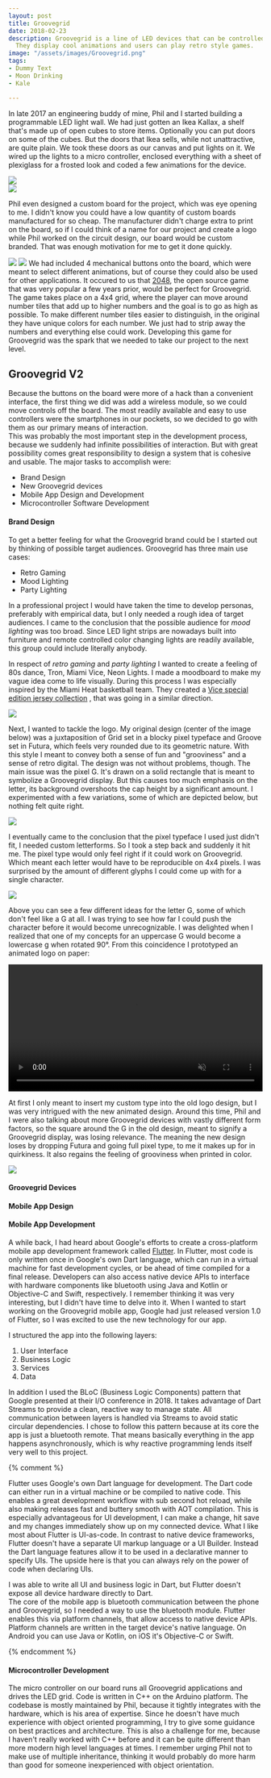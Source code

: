 ```yaml
---
layout: post
title: Groovegrid
date: 2018-02-23
description: Groovegrid is a line of LED devices that can be controlled via smartphone.
  They display cool animations and users can play retro style games.
image: "/assets/images/Groovegrid.png"
tags:
- Dummy Text
- Moon Drinking
- Kale

---
```

In late 2017 an engineering buddy of mine, Phil and I started building a programmable LED light wall. We had just gotten an Ikea Kallax, a shelf that's made up of open cubes to store items. Optionally you can put doors on some of the cubes. But the doors that Ikea sells, while not unattractive, are quite plain. We took these doors as our canvas and put lights on it. We wired up the lights to a micro controller, enclosed everything with a sheet of plexiglass for a frosted look and coded a few animations for the device.

<div class='pics_in_a_row'>
<div style="flex: 1.0;">
<img src='https://www.ikea.com/PIAimages/0644182_PE702466_S5.JPG'>
</div>
<div style="flex: 0.75018;">
<img src='https://i.ibb.co/7KnNZj8/Groovegrid-Door-edit-compressed.jpg'>
</div>
</div>

Phil even designed a custom board for the project, which was eye opening to me. I didn't know you could have a low quantity of custom boards manufactured for so cheap. The manufacturer didn't charge extra to print on the board, so if I could think of a name for our project and create a logo while Phil worked on the circuit design, our board would be custom branded. That was enough motivation for me to get it done quickly.

![](/assets/images/Groovegrid-Board_edit.jpg#half)
![](/assets/images/Groovegrid-Board-Back_edit.jpg#half)
We had included 4 mechanical buttons onto the board, which were meant to select different animations, but of course they could also be used for other applications.
It occured to us that [2048](https://en.wikipedia.org/wiki/2048_(video_game)), the open source game that was very popular a few years prior, would be perfect for Groovegrid. The game takes place on a 4x4 grid, where the player can move around number tiles that add up to higher numbers and the goal is to go as high as possible. To make different number tiles easier to distinguish, in the original they have unique colors for each number. We just had to strip away the numbers and everything else could work. Developing this game for Groovegrid was the spark that we needed to take our project to the next level.

## Groovegrid V2

Because the buttons on the board were more of a hack than a convenient interface, the first thing we did was add a wireless module, so we could move controls off the board. The most readily available and easy to use controllers were the smartphones in our pockets, so we decided to go with them as our primary means of interaction.  
This was probably the most important step in the development process, because we suddenly had infinite possibilities of interaction. But with great possibility comes great responsibility to design a system that is cohesive and usable. The major tasks to accomplish were:

* Brand Design
* New Groovegrid devices
* Mobile App Design and Development
* Microcontroller Software Development

#### Brand Design

To get a better feeling for what the Groovegrid brand could be I started out by thinking of possible target audiences. Groovegrid has three main use cases:

* Retro Gaming
* Mood Lighting
* Party Lighting

In a professional project I would have taken the time to develop personas, preferably with empirical data, but I only needed a rough idea of target audiences. I came to the conclusion that the possible audience for _mood lighting_ was too broad. Since LED light strips are nowadays built into furniture and remote controlled color changing lights are readily available, this group could include literally anybody.

In respect of _retro gaming_ and _party lighting_ I wanted to create a feeling of 80s dance, Tron, Miami Vice, Neon Lights. I made a moodboard to make my vague idea come to life visually. During this process I was especially inspired by the Miami Heat basketball team. They created a [Vice special edition jersey collection](https://www.adsoftheworld.com/media/design/miami_heat_nike_uniform "Miami Heat Vice Jersey Behind the Scenes") , that was going in a similar direction.

![](https://i.ibb.co/SvJTYJD/Groove-Grid-Moodboard-Export-compressed.jpg#full)

Next, I wanted to tackle the logo. My original design (center of the image below) was a juxtaposition of Grid set in a blocky pixel typeface and Groove set in Futura, which feels very rounded due to its geometric nature. With this style I meant to convey both a sense of fun and "grooviness" and a sense of retro digital. The design was not without problems, though. The main issue was the pixel G. It's drawn on a solid rectangle that is meant to symbolize a Groovegrid display. But this causes too much emphasis on the letter, its background overshoots the cap height by a significant amount. I experimented with a few variations, some of which are depicted below, but nothing felt quite right. 

![](https://i.ibb.co/KLC31gn/Groovegrid-Logo-Tweaking-Process.png#full)

I eventually came to the conclusion that the pixel typeface I used just didn't fit, I needed custom letterforms. So I took a step back and suddenly it hit me. The pixel type would only feel right if it could work on Groovegrid. Which meant each letter would have to be reproducible on 4x4 pixels. I was surprised by the amount of different glyphs I could come up with for a single character.

![](https://i.ibb.co/LvqxBkB/Groovegrid-G-Entwuerfe-edit.jpg)

Above you can see a few different ideas for the letter G, some of which don't feel like a G at all. I was trying to see how far I could push the character before it would become unrecognizable. I was delighted when I realized that one of my concepts for an uppercase G would become a lowercase g when rotated 90°. From this coincidence I prototyped an animated logo on paper:

<video autoplay="autoplay" loop="loop" muted playsinline style="width: 100%; height: auto;">
<source src="/assets/images/Groovegrid-Logo-Prototype.mp4" type="video/mp4" />
</video>

At first I only meant to insert my custom type into the old logo design, but I was very intrigued with the new animated design. Around this time, Phil and I were also talking about more Groovegrid devices with vastly different form factors, so the square around the G in the old design, meant to signify a Groovegrid display, was losing relevance. The meaning the new design loses by dropping Futura and going full pixel type, to me it makes up for in quirkiness. It also regains the feeling of grooviness when printed in color. 

![](https://i.ibb.co/H4W8jD3/Groovegrid-Logo.png)

#### Groovegrid Devices

#### Mobile App Design

#### Mobile App Development

A while back, I had heard about Google's efforts to create a cross-platform mobile app development framework called [Flutter](https://flutter.dev "Flutter"). In Flutter, most code is only written once in Google's own Dart language, which can run in a virtual machine for fast development cycles, or be ahead of time compiled for a final release. Developers can also access native device APIs to interface with hardware components like bluetooth using Java and Kotlin or Objective-C and Swift, respectively. I remember thinking it was very interesting, but I didn't have time to delve into it. When I wanted to start working on the Groovegrid mobile app, Google had just released version 1.0 of Flutter, so I was excited to use the new technology for our app.

I structured the app into the following layers:

1. User Interface
2. Business Logic
3. Services
4. Data

In addition I used the BLoC (Business Logic Components) pattern that Google presented at their I/O conference in 2018. It takes advantage of Dart Streams to provide a clean, reactive way to manage state. All communication between layers is handled via Streams to avoid static circular dependencies. I chose to follow this pattern because at its core the app is just a bluetooth remote. That means basically everything in the app happens asynchronously, which is why reactive programming lends itself very well to this project.

{% comment %}

Flutter uses Google's own Dart language for development. The Dart code can either run in a virtual machine or be compiled to native code. This enables a great development workflow with sub second hot reload, while also making releases fast and buttery smooth with AOT compilation. This is especially advantageous for UI development, I can make a change, hit save and my changes immediately show up on my connected device. What I like most about Flutter is UI-as-code. In contrast to native device frameworks, Flutter doesn't have a separate UI markup language or a UI Builder. Instead the Dart language features allow it to be used in a declarative manner to specify UIs. The upside here is that you can always rely on the power of code when declaring UIs.

I was able to write all UI and business logic in Dart, but Flutter doesn't expose all device hardware directly to Dart.  
The core of the mobile app is bluetooth communication between the phone and Groovegrid, so I needed a way to use the bluetooth module. Flutter enables this via platform channels, that allow access to native device APIs. Platform channels are written in the target device's native language. On Android you can use Java or Kotlin, on iOS it's Objective-C or Swift.

{% endcomment %}

#### Microcontroller Development

The micro controller on our board runs all Groovegrid applications and drives the LED grid. Code is written in C++ on the Arduino platform. The codebase is mostly maintained by Phil, because it tightly integrates with the hardware, which is his area of expertise. Since he doesn't have much experience with object oriented programming, I try to give some guidance on best practices and architecture. This is also a challenge for me, because I haven't really worked with C++ before and it can be quite different than more modern high level languages at times. I remember urging Phil not to make use of multiple inheritance, thinking it would probably do more harm than good for someone inexperienced with object orientation.